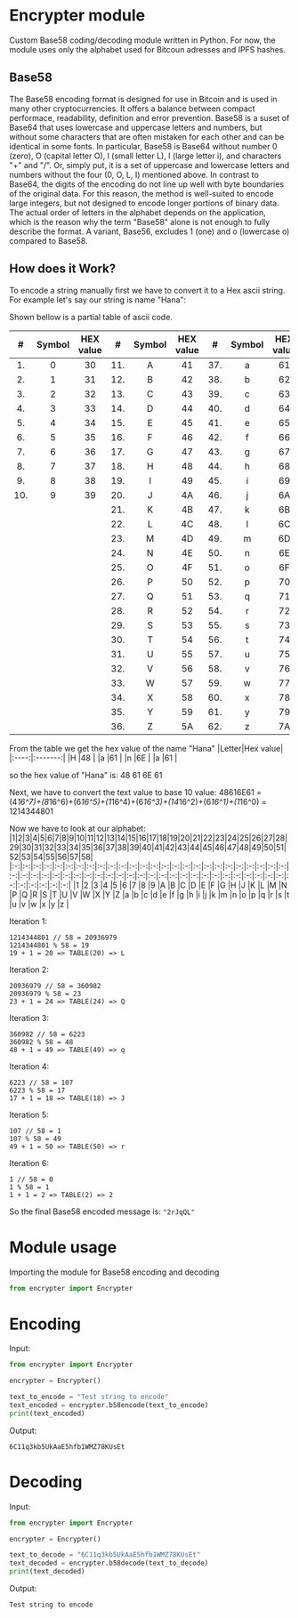 # Encrypter module

Custom Base58 coding/decoding module written in Python. For now, the module uses only the alphabet used for Bitcoun adresses and IPFS hashes.

## Base58
The Base58 encoding format is designed for use in Bitcoin and is used in many other cryptocurrencies. It offers a balance between compact performace, readability, definition and error prevention. Base58 is a suset of Base64 that uses lowercase and uppercase letters and numbers, but without some characters that are often mistaken for each other and can be identical in some fonts. In particular, Base58 is Base64 without number 0 (zero), O (capital letter O), l (small letter L), I (large letter i), and characters "\+" and "/". Or, simply put, it is a set of uppercase and lowercase letters and numbers without the four (0, O, L, I) mentioned above. In contrast to Base64, the digits of the encoding do not line up well with byte boundaries of the original data. For this reason, the method is well-suited to encode large integers, but not designed to encode longer portions of binary data. The actual order of letters in the alphabet depends on the application, which is the reason why the term "Base58" alone is not enough to fully describe the format. A variant, Base56, excludes 1 (one) and o (lowercase o) compared to Base58.


## How does it Work?
To encode a string manually first we have to convert it to a Hex ascii string. For example let's say our string is name "Hana":


Shown bellow is a partial table of ascii code.

|#    |Symbol   | HEX value|#    |Symbol   | HEX value|#    |Symbol   | HEX value|
|:---:|:-------:|:--------:|:---:|:-------:|:--------:|:---:|:-------:|:--------:|
|1.   |        0|        30|11.  |        A|        41|37.  |        a|        61|
|2.   |        1|        31|12.  |        B|        42|38.  |        b|        62|
|3.   |        2|        32|13.  |        C|        43|39.  |        c|        63|
|4.   |        3|        33|14.  |        D|        44|40.  |        d|        64|
|5.   |        4|        34|15.  |        E|        45|41.  |        e|        65|
|6.   |        5|        35|16.  |        F|        46|42.  |        f|        66|
|7.   |        6|        36|17.  |        G|        47|43.  |        g|        67|
|8.   |        7|        37|18.  |        H|        48|44.  |        h|        68|
|9.   |        8|        38|19.  |        I|        49|45.  |        i|        69|
|10.  |        9|        39|20.  |        J|        4A|46.  |        j|        6A|
|     |         |          |21.  |        K|        4B|47.  |        k|        6B|
|     |         |          |22.  |        L|        4C|48.  |        l|        6C|
|     |         |          |23.  |        M|        4D|49.  |        m|        6D|
|     |         |          |24.  |        N|        4E|50.  |        n|        6E|
|     |         |          |25.  |        O|        4F|51.  |        o|        6F|
|     |         |          |26.  |        P|        50|52.  |        p|        70|
|     |         |          |27.  |        Q|        51|53.  |        q|        71|
|     |         |          |28.  |        R|        52|54.  |        r|        72|
|     |         |          |29.  |        S|        53|55.  |        s|        73|
|     |         |          |30.  |        T|        54|56.  |        t|        74|
|     |         |          |31.  |        U|        55|57.  |        u|        75|
|     |         |          |32.  |        V|        56|58.  |        v|        76|
|     |         |          |33.  |        W|        57|59.  |        w|        77|
|     |         |          |34.  |        X|        58|60.  |        x|        78|
|     |         |          |35.  |        Y|        59|61.  |        y|        79|
|     |         |          |36.  |        Z|        5A|62.  |        z|        7A|

From the table we get the hex value of the name "Hana"
|Letter|Hex value|
|:----:|:-------:|
|H     |48       |
|a     |61       |
|n     |6E       |
|a     |61       |

so the hex value of "Hana" is: 48 61 6E 61

Next, we have to convert the text value to base 10 value:
48616E61 = (4*16^7)+(8*16^6)+(6*16^5)+(1*16^4)+(6*16^3)+(14*16^2)+(6*16^1)+(1*16^0) = 1214344801

Now we have to look at our alphabet:
|1|2|3|4|5|6|7|8|9|10|11|12|13|14|15|16|17|18|19|20|21|22|23|24|25|26|27|28|29|30|31|32|33|34|35|36|37|38|39|40|41|42|43|44|45|46|47|48|49|50|51|52|53|54|55|56|57|58|
|:-:|:-:|:-:|:-:|:-:|:-:|:-:|:-:|:-:|:-:|:-:|:-:|:-:|:-:|:-:|:-:|:-:|:-:|:-:|:-:|:-:|:-:|:-:|:-:|:-:|:-:|:-:|:-:|:-:|:-:|:-:|:-:|:-:|:-:|:-:|:-:|:-:|:-:|:-:|:-:|:-:|:-:|:-:|:-:|:-:|:-:|:-:|:-:|:-:|:-:|:-:|:-:|:-:|:-:|:-:|:-:|:-:|:-:|
|1  |2  |3  |4  |5  |6  |7  |8  |9  |A  |B  |C  |D  |E  |F  |G  |H  |J  |K  |L  |M  |N  |P  |Q  |R  |S  |T  |U  |V  |W  |X  |Y  |Z  |a  |b  |c  |d  |e  |f  |g  |h  |i  |j  |k  |m  |n  |o  |p  |q  |r  |s  |t  |u  |v  |w  |x  |y  |z  |


Iteration 1:
```
1214344801 // 58 = 20936979
1214344801 % 58 = 19 
19 + 1 = 20 => TABLE(20) => L
```

Iteration 2:
```
20936979 // 58 = 360982
20936979 % 58 = 23
23 + 1 = 24 => TABLE(24) => Q
```

Iteration 3:
```
360982 // 58 = 6223
360982 % 58 = 48
48 + 1 = 49 => TABLE(49) => q
```

Iteration 4:
```
6223 // 58 = 107
6223 % 58 = 17
17 + 1 = 18 => TABLE(18) => J
```

Iteration 5:
```
107 // 58 = 1
107 % 58 = 49
49 + 1 = 50 => TABLE(50) => r
```

Iteration 6:
```
1 // 58 = 0
1 % 58 = 1
1 + 1 = 2 => TABLE(2) => 2
```

So the final Base58 encoded message is: ```"2rJqQL"```

# Module usage

Importing the module for Base58 encoding and decoding
```python
from encrypter import Encrypter
```

# Encoding
Input:
```python
from encrypter import Encrypter

encrypter = Encrypter()

text_to_encode = "Test string to encode"
text_encoded = encrypter.b58encode(text_to_encode)
print(text_encoded)
```

Output:
```
6C11q3kb5UkAaE5hfb1WMZ78KUsEt
```


# Decoding
Input:
```python
from encrypter import Encrypter

encrypter = Encrypter()

text_to_decode = "6C11q3kb5UkAaE5hfb1WMZ78KUsEt"
text_decoded = encrypter.b58decode(text_to_decode)
print(text_decoded)
```

Output:
```
Test string to encode
```
